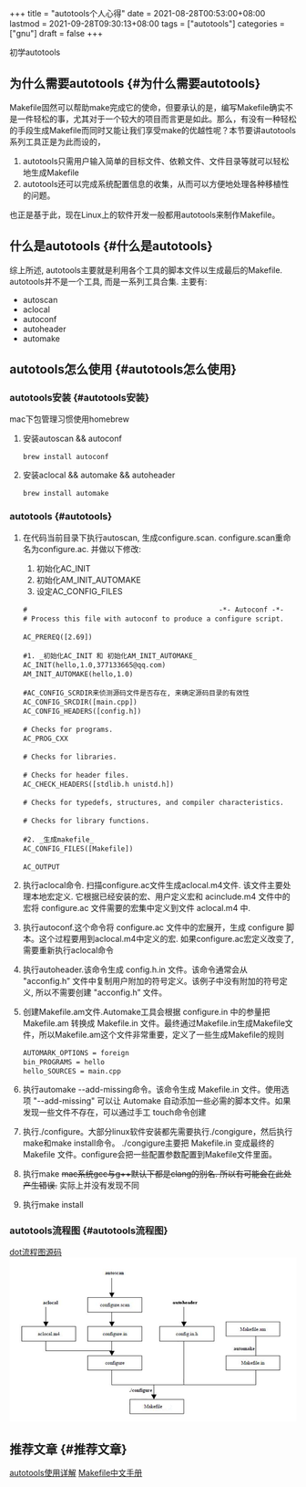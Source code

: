 +++
title = "autotools个人心得"
date = 2021-08-28T00:53:00+08:00
lastmod = 2021-09-28T09:30:13+08:00
tags = ["autotools"]
categories = ["gnu"]
draft = false
+++

初学autotools

<!--more-->


## 为什么需要autotools {#为什么需要autotools}

Makefile固然可以帮助make完成它的使命，但要承认的是，编写Makefile确实不是一件轻松的事，尤其对于一个较大的项目而言更是如此。那么，有没有一种轻松的手段生成Makefile而同时又能让我们享受make的优越性呢？本节要讲autotools系列工具正是为此而设的，

1.  autotools只需用户输入简单的目标文件、依赖文件、文件目录等就可以轻松地生成Makefile
2.  autotools还可以完成系统配置信息的收集，从而可以方便地处理各种移植性的问题。

也正是基于此，现在Linux上的软件开发一般都用autotools来制作Makefile。


## 什么是autotools {#什么是autotools}

综上所述, autotools主要就是利用各个工具的脚本文件以生成最后的Makefile.
autotools并不是一个工具, 而是一系列工具合集. 主要有:

-   autoscan
-   aclocal
-   autoconf
-   autoheader
-   automake


## autotools怎么使用 {#autotools怎么使用}


### autotools安装 {#autotools安装}

mac下包管理习惯使用homebrew

1.  安装autoscan && autoconf

    ```text
    brew install autoconf
    ```
2.  安装aclocal && automake && autoheader

    ```text
    brew install automake
    ```


### autotools {#autotools}

1.  在代码当前目录下执行autoscan, 生成configure.scan. configure.scan重命名为configure.ac. 并做以下修改:

    1.  初始化AC\_INIT
    2.  初始化AM\_INIT\_AUTOMAKE
    3.  设定AC\_CONFIG\_FILES

    <!--listend-->

    ```text
    #                                               -*- Autoconf -*-
    # Process this file with autoconf to produce a configure script.

    AC_PREREQ([2.69])

    #1. _初始化AC_INIT 和 初始化AM_INIT_AUTOMAKE_
    AC_INIT(hello,1.0,377133665@qq.com)
    AM_INIT_AUTOMAKE(hello,1.0)

    #AC_CONFIG_SCRDIR来侦测源码文件是否存在, 来确定源码目录的有效性
    AC_CONFIG_SRCDIR([main.cpp])
    AC_CONFIG_HEADERS([config.h])

    # Checks for programs.
    AC_PROG_CXX

    # Checks for libraries.

    # Checks for header files.
    AC_CHECK_HEADERS([stdlib.h unistd.h])

    # Checks for typedefs, structures, and compiler characteristics.

    # Checks for library functions.

    #2. _生成makefile_
    AC_CONFIG_FILES([Makefile])

    AC_OUTPUT
    ```
2.  执行aclocal命令. 扫描configure.ac文件生成aclocal.m4文件. 该文件主要处理本地宏定义. 它根据已经安装的宏、用户定义宏和 acinclude.m4 文件中的宏将 configure.ac 文件需要的宏集中定义到文件 aclocal.m4 中.
3.  执行autoconf.这个命令将 configure.ac 文件中的宏展开，生成 configure 脚本。这个过程要用到aclocal.m4中定义的宏. 如果configure.ac宏定义改变了, 需要重新执行aclocal命令
4.  执行autoheader.该命令生成 config.h.in 文件。该命令通常会从 "acconfig.h” 文件中复制用户附加的符号定义。该例子中没有附加的符号定义, 所以不需要创建 "acconfig.h” 文件。
5.  创建Makefile.am文件.Automake工具会根据 configure.in 中的参量把 Makefile.am 转换成 Makefile.in 文件。最终通过Makefile.in生成Makefile文件，所以Makefile.am这个文件非常重要，定义了一些生成Makefile的规则

    ```text
    AUTOMARK_OPTIONS = foreign
    bin_PROGRAMS = hello
    hello_SOURCES = main.cpp
    ```
6.  执行automake --add-missing命令。该命令生成 Makefile.in 文件。使用选项 "--add-missing" 可以让 Automake 自动添加一些必需的脚本文件。如果发现一些文件不存在，可以通过手工 touch命令创建
7.  执行./configure。大部分linux软件安装都先需要执行./congigure，然后执行make和make install命令。
    ./congigure主要把 Makefile.in 变成最终的 Makefile 文件。configure会把一些配置参数配置到Makefile文件里面。
8.  执行make
    ~~mac系统gcc与g++默认下都是clang的别名. 所以有可能会在此处产生错误.~~ 实际上并没有发现不同
9.  执行make install


### autotools流程图 {#autotools流程图}

[dot流程图源码](autotools/autotools.txt)
![](/ox-hugo/flow.png)


## 推荐文章 {#推荐文章}

[autotools使用详解](https://blog.csdn.net/zhengqijun%5F/article/details/70105077)
[Makefile中文手册](https://files-cdn.cnblogs.com/files/unber/gnu-make-doc-zh%5FCN-1.3.pdf)